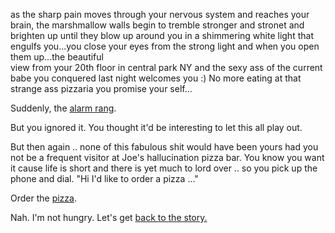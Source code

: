 as the sharp pain moves through your nervous system and reaches your brain, the marshmallow walls begin
to tremble stronger and stronet and brighten up until they blow up around you in a shimmering white light
that engulfs you...you close your eyes from the strong light and when you open them up...the beautiful 	
view from your 20th floor in central park NY and the sexy ass of the current babe you conquered last night
welcomes you :)
No more eating at that strange ass pizzaria you promise your self...

Suddenly, the [alarm rang](../memories/ground-hog/wakeup.md).

But you ignored it. You thought it'd be interesting to let this all play out.

But then again .. none of this fabulous shit would have been yours had you not be a frequent visitor at
Joe's hallucination pizza bar. You know you want it cause life is short and there is yet much to lord over
 .. so you pick up the phone and dial. "Hi I'd like to order a pizza ..."

Order the [pizza](../pizza/pizza.md).

Nah.  I'm not hungry.  Let's get [back to the story.](../marshmallow.md)
